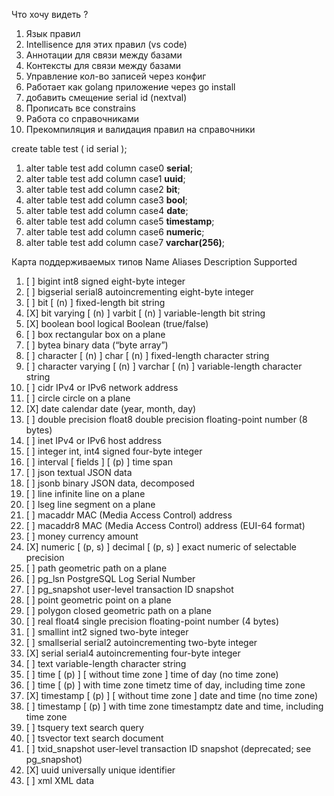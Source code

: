 Что хочу видеть ?

1) Язык правил
2) Intellisence для этих правил (vs code)
3) Аннотации для связи между базами
4) Контексты для связи между базами
5) Управление кол-во записей через конфиг
6) Работает как golang приложение через go install
7) добавить смещение serial id (nextval)
8) Прописать все constrains
9) Работа со справочниками
10) Прекомпиляция и валидация правил на справочники



create table test (
id serial
);

1. alter table test add column case0 **serial**;
2. alter table test add column case1 **uuid**;
3. alter table test add column case2 **bit**;
4. alter table test add column case3 **bool**;
5. alter table test add column case4 **date**;
6. alter table test add column case5 **timestamp**;
7. alter table test add column case6 **numeric**;
8. alter table test add column case7 **varchar(256)**;

Карта поддерживаемых типов
Name	Aliases	Description Supported
1. [ ] bigint	int8	signed eight-byte integer
2. [ ] bigserial	serial8	autoincrementing eight-byte integer
3. [ ] bit [ (n) ]	 	fixed-length bit string
4. [X] bit varying [ (n) ]	varbit [ (n) ]	variable-length bit string
5. [X] boolean	bool	logical Boolean (true/false)
6. [ ] box	 	rectangular box on a plane
7. [ ] bytea	 	binary data (“byte array”)
8. [ ] character [ (n) ]	char [ (n) ]	fixed-length character string
9. [ ] character varying [ (n) ]	varchar [ (n) ]	variable-length character string
10. [ ] cidr	 	IPv4 or IPv6 network address
11. [ ] circle	 	circle on a plane
12. [X] date	 	calendar date (year, month, day)
13. [ ] double precision	float8	double precision floating-point number (8 bytes)
14. [ ] inet	 	IPv4 or IPv6 host address
15. [ ] integer	int, int4	signed four-byte integer
16. [ ] interval [ fields ] [ (p) ]	 	time span
17. [ ] json	 	textual JSON data
18. [ ] jsonb	 	binary JSON data, decomposed
19. [ ] line	 	infinite line on a plane
20. [ ] lseg	 	line segment on a plane
21. [ ] macaddr	 	MAC (Media Access Control) address
22. [ ] macaddr8	 	MAC (Media Access Control) address (EUI-64 format)
23. [ ] money	 	currency amount
24. [X] numeric [ (p, s) ]	decimal [ (p, s) ]	exact numeric of selectable precision
25. [ ] path	 	geometric path on a plane
26. [ ] pg_lsn	 	PostgreSQL Log Serial Number
27. [ ] pg_snapshot	 	user-level transaction ID snapshot
28. [ ] point	 	geometric point on a plane
29. [ ] polygon	 	closed geometric path on a plane
30. [ ] real	float4	single precision floating-point number (4 bytes)
31. [ ] smallint	int2	signed two-byte integer
32. [ ] smallserial	serial2	autoincrementing two-byte integer
33. [X] serial	serial4	autoincrementing four-byte integer
34. [ ] text	 	variable-length character string
35. [ ] time [ (p) ] [ without time zone ]	 	time of day (no time zone)
36. [ ] time [ (p) ] with time zone	timetz	time of day, including time zone
37. [X] timestamp [ (p) ] [ without time zone ]	 	date and time (no time zone)
38. [ ] timestamp [ (p) ] with time zone	timestamptz	date and time, including time zone
39. [ ] tsquery	 	text search query
40. [ ] tsvector	 	text search document
41. [ ] txid_snapshot	 	user-level transaction ID snapshot (deprecated; see pg_snapshot)
42. [X] uuid	 	universally unique identifier
43. [ ] xml	 	XML data

